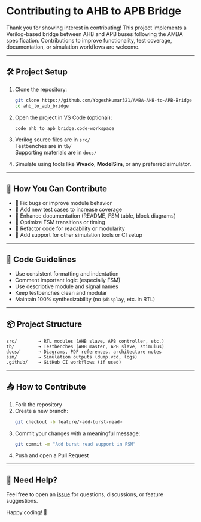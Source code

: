 # Contributing to AHB to APB Bridge

Thank you for showing interest in contributing! This project implements a Verilog-based bridge between AHB and APB buses following the AMBA specification. Contributions to improve functionality, test coverage, documentation, or simulation workflows are welcome.

---

## 🛠️ Project Setup

1. Clone the repository:
   ```bash
   git clone https://github.com/Yogeshkumar321/AMBA-AHB-to-APB-Bridge
   cd ahb_to_apb_bridge
   ```

2. Open the project in VS Code (optional):
   ```bash
   code ahb_to_apb_bridge.code-workspace
   ```

3. Verilog source files are in `src/`  
   Testbenches are in `tb/`  
   Supporting materials are in `docs/`

4. Simulate using tools like **Vivado**, **ModelSim**, or any preferred simulator.  

---

## 🚀 How You Can Contribute

- 🔧 Fix bugs or improve module behavior
- 🧪 Add new test cases to increase coverage
- 📄 Enhance documentation (README, FSM table, block diagrams)
- 🎯 Optimize FSM transitions or timing
- 🧹 Refactor code for readability or modularity
- 🧰 Add support for other simulation tools or CI setup

---

## 🧬 Code Guidelines

- Use consistent formatting and indentation
- Comment important logic (especially FSM)
- Use descriptive module and signal names
- Keep testbenches clean and modular
- Maintain 100% synthesizability (no `$display`, etc. in RTL)

---

## 📦 Project Structure

```
src/        → RTL modules (AHB slave, APB controller, etc.)
tb/         → Testbenches (AHB master, APB slave, stimulus)
docs/       → Diagrams, PDF references, architecture notes
sim/        → Simulation outputs (dump.vcd, logs)
.github/    → GitHub CI workflows (if used)
```

---

## 📤 How to Contribute

1. Fork the repository
2. Create a new branch:
   ```bash
   git checkout -b feature/<add-burst-read>
   ```
3. Commit your changes with a meaningful message:
   ```bash
   git commit -m "Add burst read support in FSM"
   ```
4. Push and open a Pull Request

---

## 🙋 Need Help?

Feel free to open an [issue](https://github.com/Yogeshkumar321/AMBA-AHB-to-APB-Bridge) for questions, discussions, or feature suggestions.

Happy coding! 🚀
